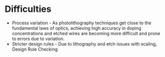 # Difficulties
- Process variation - As photolithography techniques get close to the fundamental laws of optics, achieving high accuracy in doping concentrations and etched wires are becoming more difficult and prone to errors due to variation.
- Stricter design rules - Due to lithography and etch issues with scaling, Design Rule Checking